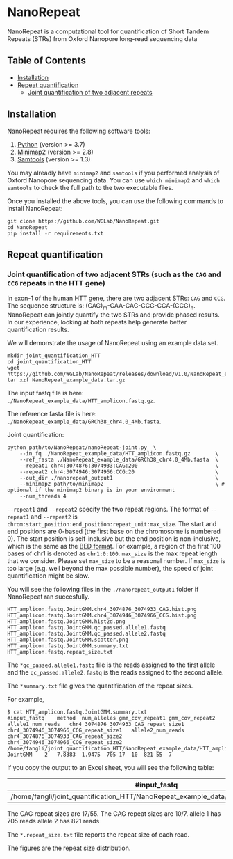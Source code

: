 # NanoRepeat

NanoRepeat is a computational tool for quantification of Short Tandem Repeats (STRs) from Oxford Nanopore long-read sequencing data

## Table of Contents

- [Installation](#installation)
- [Repeat quantification](#repeat_quantification)
  - [Joint quantification of two adjacent repeats](#joint_quantification)


## <a name="installation"></a> Installation

NanoRepeat requires the following software tools:

1. [Python](https://www.python.org/downloads/) (version >= 3.7)
2. [Minimap2](https://github.com/lh3/minimap2) (version >= 2.8)
3. [Samtools](https://github.com/samtools/samtools.git) (version >= 1.3)

You may alreadly have `minimap2` and `samtools` if you performed analysis of Oxford Nanopore sequencing data. You can use `which minimap2` and `which samtools` to check the full path to the two executable files.

Once you installed the above tools, you can use the following commands to install NanoRepeat:
```
git clone https://github.com/WGLab/NanoRepeat.git
cd NanoRepeat
pip install -r requirements.txt
```
## <a name="repeat_quantification"></a> Repeat quantification

### <a name="joint_quantification"> Joint quantification of two adjacent STRs (such as the `CAG` and `CCG` repeats in the HTT gene)

In exon-1 of the human HTT gene, there are two adjacent STRs: `CAG` and `CCG`. The sequence structure is: (CAG)<sub>m</sub>-CAA-CAG-CCG-CCA-(CCG)<sub>n</sub>. NanoRepeat can jointly quantify the two STRs and provide phased results. In our experience, looking at both repeats help generate better quantification results. 
	
We will demonstrate the usage of NanoRepeat using an example data set. 
	
```
mkdir joint_quantification_HTT
cd joint_quantification_HTT
wget https://github.com/WGLab/NanoRepeat/releases/download/v1.0/NanoRepeat_example_data.tar.gz
tar xzf NanoRepeat_example_data.tar.gz
```
	
The input fastq file is here: `./NanoRepeat_example_data/HTT_amplicon.fastq.gz`.
	
The reference fasta file is here: `./NanoRepeat_example_data/GRCh38_chr4.0_4Mb.fasta`.

Joint quantification: 
```
python path/to/NanoRepeat/nanoRepeat-joint.py  \
    --in_fq ./NanoRepeat_example_data/HTT_amplicon.fastq.gz        \
    --ref_fasta ./NanoRepeat_example_data/GRCh38_chr4.0_4Mb.fasta  \
    --repeat1 chr4:3074876:3074933:CAG:200                         \
    --repeat2 chr4:3074946:3074966:CCG:20                          \
    --out_dir ./nanorepeat_output1                                 \
    --minimap2 path/to/minimap2                                    \ # optional if the minimap2 binary is in your environment
    --num_threads 4
```

`--repeat1` and `--repeat2` specify the two repeat regions. The format of `--repeat1`  and `--repeat2` is `chrom:start_position:end_position:repeat_unit:max_size`. The start and end positions are 0-based (the first base on the chromosome is numbered 0). The start position is self-inclusive but the end position is non-inclusive, which is the same as the [BED format](https://genome.ucsc.edu/FAQ/FAQformat.html#format1). For example, a region of the first 100 bases of chr1 is denoted as `chr1:0:100`.  `max_size` is the max repeat length that we consider. Please set `max_size` to be a reasonal number. If `max_size` is too large (e.g. well beyond the max possible number), the speed of joint quantification might be slow. 


You will see the following files in the `./nanorepeat_output1` folder if NanoRepeat ran succesfully. 

```
HTT_amplicon.fastq.JointGMM.chr4_3074876_3074933_CAG.hist.png
HTT_amplicon.fastq.JointGMM.chr4_3074946_3074966_CCG.hist.png
HTT_amplicon.fastq.JointGMM.hist2d.png
HTT_amplicon.fastq.JointGMM.qc_passed.allele1.fastq
HTT_amplicon.fastq.JointGMM.qc_passed.allele2.fastq
HTT_amplicon.fastq.JointGMM.scatter.png
HTT_amplicon.fastq.JointGMM.summary.txt
HTT_amplicon.fastq.repeat_size.txt
```

The `*qc_passed.allele1.fastq` file is the reads assigned to the first allele and the `qc_passed.allele2.fastq` is the reads assigned to the second allele. 

The `*summary.txt` file gives the quantification of the repeat sizes. 

For example, 
```
$ cat HTT_amplicon.fastq.JointGMM.summary.txt
#input_fastq	method	num_alleles	gmm_cov_repeat1	gmm_cov_repeat2	allele1_num_reads	chr4_3074876_3074933_CAG_repeat_size1	chr4_3074946_3074966_CCG_repeat_size1	allele2_num_reads	chr4_3074876_3074933_CAG_repeat_size2	chr4_3074946_3074966_CCG_repeat_size2
/home/fangli/joint_quantification_HTT/NanoRepeat_example_data/HTT_amplicon.fastq.gz	JointGMM	2	7.8383	1.9475	705	17	10	821	55	7
```
If you copy the output to an Excel sheet, you will see the following table: 

#input_fastq | method | num_alleles | gmm_cov_repeat1 | gmm_cov_repeat2 | allele1_num_reads | chr4_3074876_3074933_CAG_repeat_size1 | chr4_3074946_3074966_CCG_repeat_size1 | allele2_num_reads | chr4_3074876_3074933_CAG_repeat_size2 | chr4_3074946_3074966_CCG_repeat_size2
-- | -- | -- | -- | -- | -- | -- | -- | -- | -- | --
/home/fangli/joint_quantification_HTT/NanoRepeat_example_data/HTT_amplicon.fastq.gz | JointGMM | 2 | 7.8383 | 1.9475 | 705 | 17 | 10 | 821 | 55 | 7


The CAG repeat sizes are 17/55. 
The CAG repeat sizes are 10/7. 
allele 1 has 705 reads
allele 2 has 821 reads 

The `*.repeat_size.txt` file reports the repeat size of each read. 

The figures are the repeat size distribution. 
	
